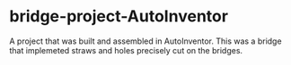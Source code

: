 # bridge-project-AutoInventor
A project that was built and assembled in AutoInventor. This was a bridge that implemeted straws and holes precisely cut on the bridges.
